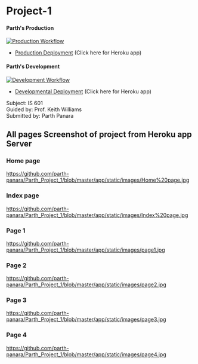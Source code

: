 # Project-1 
#### Parth's Production

[![Production Workflow](https://github.com/parth-panara/Parth_Project_1/actions/workflows/prod.yml/badge.svg)](https://github.com/parth-panara/Parth_Project_1/actions/workflows/prod.yml)

* [Production Deployment](https://parth-production.herokuapp.com/)   (Click here for Heroku app)
#### Parth's Development

[![Development Workflow](https://github.com/parth-panara/Parth_Project_1/actions/workflows/dev.yml/badge.svg)](https://github.com/parth-panara/Parth_Project_1/actions/workflows/dev.yml)

* [Developmental Deployment](https://parth-develop.herokuapp.com/)  (Click here for Heroku app)

Subject: IS 601\
Guided by: Prof. Keith Williams\
Submitted by: Parth Panara

## All pages Screenshot of project from Heroku app Server

### Home page 
https://github.com/parth-panara/Parth_Project_1/blob/master/app/static/images/Home%20page.jpg

### Index page
https://github.com/parth-panara/Parth_Project_1/blob/master/app/static/images/Index%20page.jpg

### Page 1
https://github.com/parth-panara/Parth_Project_1/blob/master/app/static/images/page1.jpg

### Page 2
https://github.com/parth-panara/Parth_Project_1/blob/master/app/static/images/page2.jpg

### Page 3
https://github.com/parth-panara/Parth_Project_1/blob/master/app/static/images/page3.jpg

### Page 4
https://github.com/parth-panara/Parth_Project_1/blob/master/app/static/images/page4.jpg
